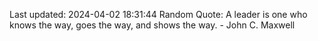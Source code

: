 Last updated: 2024-04-02 18:31:44
Random Quote: A leader is one who knows the way, goes the way, and shows the way. - John C. Maxwell